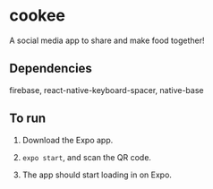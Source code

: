 # cookee

A social media app to share and make food together!

## Dependencies

firebase, react-native-keyboard-spacer, native-base

## To run

1. Download the Expo app.

2. `expo start`, and scan the QR code.

3. The app should start loading in on Expo.